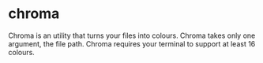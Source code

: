 # chroma
Chroma is an utility that turns your files into colours.
Chroma takes only one argument, the file path.
Chroma requires your terminal to support at least 16 colours.
